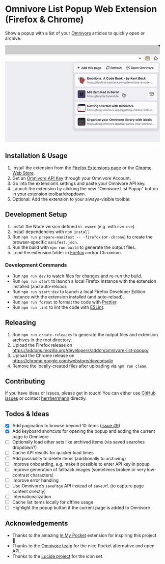 # Omnivore List Popup Web Extension (Firefox & Chrome)

Show a popup with a list of your [Omnivore](https://omnivore.app/) articles to quickly open or archive.

![Screenshot of the extension running in a browser](docs/screenshot.jpg)

## Installation & Usage

1. Install the extension from the [Firefox Extensions page](https://addons.mozilla.org/firefox/addon/omnivore-list-popup/) or the [Chrome Web Store](https://chrome.google.com/webstore/detail/omnivore-list-popup/dnfckbihnohkfoaclfckbcebclmhleni).
2. Get an [Omnivore API Key](https://omnivore.app/settings/api) through your Omnivore Account.
3. Go into the extension’s settings and paste your Omnivore API key.
4. Launch the extension by clicking the new "Omnivore List Popup" button in your extension toolbar/dropdown.
5. Optional: Add the extension to your always-visible toolbar.

## Development Setup

1. Install the Node version defined in `.nvmrc` (e.g. with `nvm use`).
2. Install dependencies with `npm install`.
3. Run `npm run prepare-manifest -- -firefox` (or `-chrome`) to create the browser-specific `manifest.json`.
4. Run the build with `npm run build` to generate the output files.
5. Load the extension folder in [Firefox](about:debugging#/runtime/this-firefox) and/or Chromium.

### Development Commands

- Run `npm run dev` to watch files for changes and re-run the build.
- Run `npm run start` to launch a local Firefox instance with the extension installed (and auto-reload).
- Run `npm run start:dev` to launch a local Firefox Developer Edition instance with the extension installed (and auto-reload).
- Run `npm run format` to format the code with [Prettier](https://prettier.io/).
- Run `npm run lint` to lint the code with [ESLint](https://eslint.org/).

## Releasing

1. Run `npm run create-releases` to generate the output files and extension archives in the root directory.
2. Upload the Firefox release on https://addons.mozilla.org/developers/addon/omnivore-list-popup/
3. Upload the Chrome release on https://chrome.google.com/webstore/devconsole
4. Remove the locally-created files after uploading via `npm run clean`.

## Contributing

If you have ideas or issues, please get in touch! You can either use [GitHub issues](https://github.com/herrherrmann/omnivore-list-popup/issues) or contact [herrherrmann](https://github.com/herrherrmann/) directly.

## Todos & Ideas

- [x] Add pagination to browse beyond 10 items ([issue #9](https://github.com/herrherrmann/omnivore-list-popup/issues/9))
- [x] Add keyboard shortcuts for opening the popup and adding the current page to Omnivore
- [ ] Optionally load other sets like archived items (via saved searches dropdown?)
- [ ] Cache API results for quicker load times
- [ ] Add possibility to delete items (additionally to archiving)
- [ ] Improve onboarding, e.g. make it possible to enter API key in popup
- [ ] Improve generation of fallback images (sometimes broken or very low-contrast characters)
- [ ] Improve error handling
- [ ] Use Omnivore’s `savePage` API instead of `saveUrl` (to capture page content directly)
- [ ] Internationalization
- [ ] Cache list items locally for offline usage
- [ ] Highlight the popup button if the current page is added to Omnivore

## Acknowledgements

- Thanks to the amazing [In My Pocket](https://inmypocketaddon.com/) extension for inspiring this project. 👏
- Thanks to the [Omnivore team](https://omnivore.app/) for the nice Pocket alternative and open API.
- Thanks to the [Lucide project](https://lucide.dev/) for the icon set.
